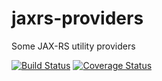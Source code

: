 jaxrs-providers
===============

Some JAX-RS utility providers

[![Build Status](https://travis-ci.org/gextech/jaxrs-providers.svg?branch=master)](https://travis-ci.org/gextech/jaxrs-providers)
[![Coverage Status](https://img.shields.io/coveralls/gextech/jaxrs-providers.svg)](https://coveralls.io/r/gextech/jaxrs-providers?branch=master)
